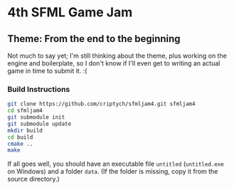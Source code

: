 # 4th SFML Game Jam

## Theme: From the end to the beginning

Not much to say yet; I'm still thinking about the theme, plus working on the engine and boilerplate, so I don't know if I'll even get to writing an actual game in time to submit it. :(

### Build Instructions

```bash
git clone https://github.com/criptych/sfmljam4.git sfmljam4
cd sfmljam4
git submodule init
git submodule update
mkdir build
cd build
cmake ..
make
```

If all goes well, you should have an executable file `untitled` (`untitled.exe` on Windows) and a folder `data`.  (If the folder is missing, copy it from the source directory.)

